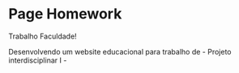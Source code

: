 # Page Homework
 Trabalho Faculdade!

 Desenvolvendo um website educacional para trabalho de - Projeto interdisciplinar I -  
